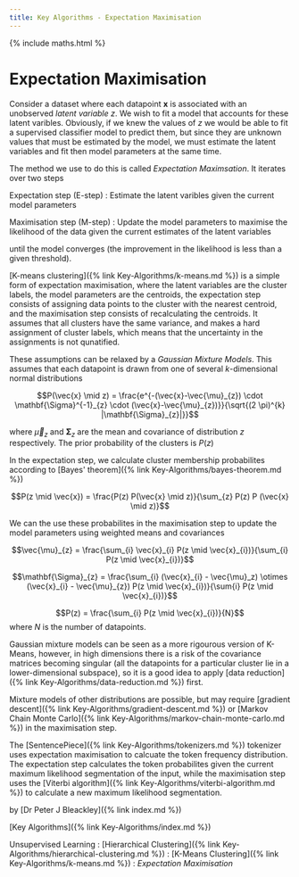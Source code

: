 ```yaml
---
title: Key Algorithms - Expectation Maximisation
---
```


{% include maths.html %}

# Expectation Maximisation

Consider a dataset where each datapoint $\mathbf{x}$ is associated with an unobserved *latent variable* $z$. We wish to fit a model that accounts for these latent varibles. Obviously, if we knew the values of $z$ we would be able to fit a supervised classifier model to predict them, but since they are unknown values that must be estimated by the model, we must estimate the latent variables and fit then model parameters at the same time.

The method we use to do this is called *Expectation Maximsation*. It iterates over two steps

Expectation step (E-step)
: Estimate the latent varibles given the current model parameters

Maximisation step (M-step)
: Update the model parameters to maximise the likelihood of the data given the current estimates of the latent variables

until the model converges (the improvement in the likelihood is less than a given threshold).

[K-means clustering]({% link Key-Algorithms/k-means.md %}) is a simple form of expectation maximisation, where the latent variables are the cluster labels, the model parameters are the centroids, the expectation step consists of assigning data points to the cluster with the nearest centroid, and the maximisation step consists of recalculating the centroids. It assumes that all clusters have the same variance, and makes a hard assignment of cluster labels, which means that the uncertainty in the assignments is not qunatified.

These assumptions can be relaxed by a *Gaussian Mixture Models*. This assumes that each datapoint is drawn from one of several $k$-dimensional normal distributions 

$$P(\vec{x} \mid z) = \frac{e^{-(\vec{x}-\vec{\mu}_{z}) \cdot \mathbf{\Sigma}^{-1}_{z} \cdot (\vec{x}-\vec{\mu}_{z})}}{\sqrt{(2 \pi)^{k} |\mathbf{\Sigma}_{z}|}}$$

where $\vec{\mu}_{z}$ and $\mathbf{\Sigma}_{z}$ are the mean and covariance of distribution $z$ respectively. The prior probability of the clusters is $P(z)$

In the expectation step, we calculate cluster membership probabilites according to [Bayes' theorem]({% link Key-Algorithms/bayes-theorem.md %})

$$P(z \mid \vec{x}) = \frac{P(z) P(\vec{x} \mid z)}{\sum_{z} P(z) P (\vec{x} \mid z)}$$

We can the use these probabilites in the maximisation step to update the model parameters using weighted means and covariances

$$\vec{\mu}_{z} = \frac{\sum_{i} \vec{x}_{i} P(z \mid \vec{x}_{i})}{\sum_{i} P(z \mid \vec{x}_{i})}$$

$$\mathbf{\Sigma}_{z} = \frac{\sum_{i} (\vec{x}_{i} - \vec{\mu}_z) \otimes (\vec{x}_{i} - \vec{\mu}_{z}) P(z \mid \vec{x}_{i})}{\sum{i} P(z \mid \vec{x}_{i})}$$

$$P(z) = \frac{\sum_{i} P(z \mid \vec{x}_{i})}{N}$$ where $N$ is the number of datapoints.

Gaussian mixture models can be seen as a more rigourous version of K-Means, however, in high dimensions there is a risk of the covariance matrices becoming singular (all the datapoints for a particular cluster lie in a lower-dimensional subspace), so it is a good idea to apply [data reduction]({% link Key-Algorithms/data-reduction.md %}) first.

Mixture models of other distributions are possible, but may require [gradient descent]({% link Key-Algorithms/gradient-descent.md %}) or [Markov Chain Monte Carlo]({% link Key-Algorithms/markov-chain-monte-carlo.md %}) in the maximisation step.

The [SentencePiece]({% link Key-Algorithms/tokenizers.md %}) tokenizer uses expectation maximisation to calcuate the token frequency distribution. The expectation step calculates the token probabilites given the current maximum likelihood segmentation of the input, while the maximisation step uses the [Viterbi algorithm]({% link Key-Algorithms/viterbi-algorithm.md %}) to calculate a new maximum likelihood segmentation.

by [Dr Peter J Bleackley]({% link index.md %})

[Key Algorithms]({% link Key-Algorithms/index.md %})

Unsupervised Learning
: [Hierarchical Clustering]({% link Key-Algorithms/hierarchical-clustering.md %})
: [K-Means Clustering]({% link Key-Algorithms/k-means.md %})
: *Expectation Maximisation*
